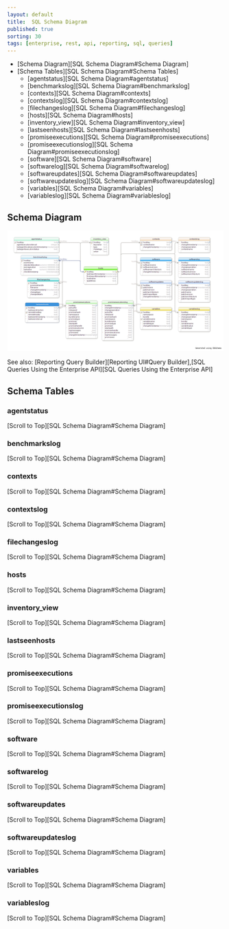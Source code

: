 ```yaml
---
layout: default
title:  SQL Schema Diagram
published: true
sorting: 30
tags: [enterprise, rest, api, reporting, sql, queries]
---
```


* [Schema Diagram][SQL Schema Diagram#Schema Diagram]
* [Schema Tables][SQL Schema Diagram#Schema Tables]
	* [agentstatus][SQL Schema Diagram#agentstatus]
	* [benchmarkslog][SQL Schema Diagram#benchmarkslog]
	* [contexts][SQL Schema Diagram#contexts]
	* [contextslog][SQL Schema Diagram#contextslog]
	* [filechangeslog][SQL Schema Diagram#filechangeslog]
	* [hosts][SQL Schema Diagram#hosts]
	* [inventory_view][SQL Schema Diagram#inventory_view]
	* [lastseenhosts][SQL Schema Diagram#lastseenhosts] 
	* [promiseexecutions][SQL Schema Diagram#promiseexecutions]
	* [promiseexecutionslog][SQL Schema Diagram#promiseexecutionslog]
	* [software][SQL Schema Diagram#software]
	* [softwarelog][SQL Schema Diagram#softwarelog]
	* [softwareupdates][SQL Schema Diagram#softwareupdates]
	* [softwareupdateslog][SQL Schema Diagram#softwareupdateslog]
	* [variables][SQL Schema Diagram#variables]
	* [variableslog][SQL Schema Diagram#variableslog]

## Schema Diagram ##

![SQL Schema Diagram](cfe_3_6_0_api_db_schema.png)

See also: [Reporting Query Builder][Reporting UI#Query Builder],[SQL Queries Using the Enterprise API][SQL Queries Using the Enterprise API]

## Schema Tables ##

### agentstatus ###

[Scroll to Top][SQL Schema Diagram#Schema Diagram]

### benchmarkslog ###

[Scroll to Top][SQL Schema Diagram#Schema Diagram]

### contexts ###

[Scroll to Top][SQL Schema Diagram#Schema Diagram]

### contextslog ###

[Scroll to Top][SQL Schema Diagram#Schema Diagram]

### filechangeslog ###

[Scroll to Top][SQL Schema Diagram#Schema Diagram]

### hosts ###

[Scroll to Top][SQL Schema Diagram#Schema Diagram]

### inventory_view ###

[Scroll to Top][SQL Schema Diagram#Schema Diagram]

### lastseenhosts ###

[Scroll to Top][SQL Schema Diagram#Schema Diagram]

### promiseexecutions ###

[Scroll to Top][SQL Schema Diagram#Schema Diagram]

### promiseexecutionslog ###

[Scroll to Top][SQL Schema Diagram#Schema Diagram]

### software ###

[Scroll to Top][SQL Schema Diagram#Schema Diagram]

### softwarelog ###

[Scroll to Top][SQL Schema Diagram#Schema Diagram]

### softwareupdates ###

[Scroll to Top][SQL Schema Diagram#Schema Diagram]

### softwareupdateslog ###

[Scroll to Top][SQL Schema Diagram#Schema Diagram]

### variables ###

[Scroll to Top][SQL Schema Diagram#Schema Diagram]

### variableslog ###

[Scroll to Top][SQL Schema Diagram#Schema Diagram]

